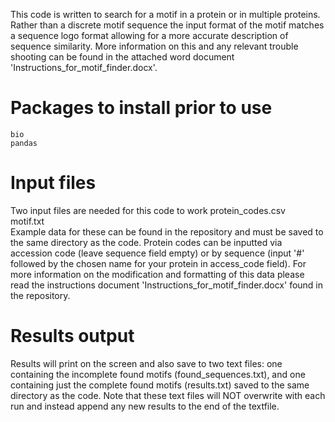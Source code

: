 This code is written to search for a motif in a protein or in multiple proteins. Rather than a discrete motif sequence the input format of the motif matches a sequence logo format allowing for a more accurate description of sequence similarity. More information on this and any relevant trouble shooting can be found in the attached word document 'Instructions_for_motif_finder.docx'.

# Packages to install prior to use 
	bio
	pandas 

# Input files
Two input files are needed for this code to work 
	protein_codes.csv \
	motif.txt \
Example data for these can be found in the repository and must be saved to the same directory as the code. Protein codes can be inputted via accession code (leave sequence field empty) or by sequence (input '#' followed by the chosen name for your protein in access_code field). For more information on the modification and formatting of this data please read the instructions document 'Instructions_for_motif_finder.docx' found in the repository.


# Results output 
Results will print on the screen and also save to two text files: one containing the incomplete found motifs (found_sequences.txt), and one containing just the complete found motifs (results.txt) saved to the same directory as the code. Note that these text files will NOT overwrite with each run and instead append any new results to the end of the textfile. 
